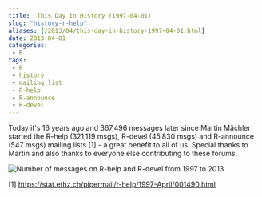 ```yaml
---
title:  This Day in History (1997-04-01)
slug: "history-r-help"
aliases: [/2013/04/this-day-in-history-1997-04-01.html]
date: 2013-04-01
categories:
 - R
tags:
 - R
 - history
 - mailing list
 - R-help
 - R-announce
 - R-devel
---
```


Today it's 16 years ago and 367,496 messages later since Martin Mächler started the R-help (321,119 msgs), R-devel (45,830 msgs) and R-announce (547 msgs) mailing lists [1] - a great benefit to all of us.  Special thanks to Martin and also thanks to everyone else contributing to these forums.

![Number of messages on R-help and R-devel from 1997 to 2013](/post/r-help,r-devel.png)

[1] https://stat.ethz.ch/pipermail/r-help/1997-April/001490.html
